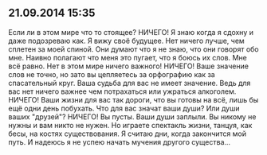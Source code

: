 ## 21.09.2014 15:35

Если ли в этом мире что то стоящее? НИЧЕГО! Я знаю когда я сдохну и даже подозреваю как. Я вижу
своё будущее. Нет ничего лучше, чем сплетен за моей спиной. Они думают что я не знаю, что они
говорят обо мне. Наивно полагают что меня это пугает, что я боюсь их слов. Мне всё равно. Нет в этом
мире ничего важного! НИЧЕГО! Ваше значение слов не точно, но зато вы цепляетесь за орфографию как
за спасательный круг. Ваша судьба для вас не имеет значение. Ведь для вас нет ничего важнее чем
потрахаться или ужраться алкоголем. НИЧЕГО! Ваши жизни для вас так дороги, что вы готовы на всё,
лишь бы ещё одни день побухать. Что для вас значат ваши души? Или души ваших "друзей"? НИЧЕГО!
Вы пусты. Ваши души заплыли. Вы никому не нужны и вам никто не нужен. Но играете спектакль жизни,
танцуя, как бесы, на костях существования. Я считаю дни, когда закончится мой путь. И надеюсь
я не успею начать мучения другого существа...
